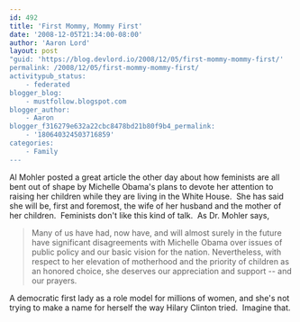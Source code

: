 ```yaml
---
id: 492
title: 'First Mommy, Mommy First'
date: '2008-12-05T21:34:00-08:00'
author: 'Aaron Lord'
layout: post
"guid: 'https://blog.devlord.io/2008/12/05/first-mommy-mommy-first/'
permalink: /2008/12/05/first-mommy-mommy-first/
activitypub_status:
    - federated
blogger_blog:
    - mustfollow.blogspot.com
blogger_author:
    - Aaron
blogger_f316279e632a22cbc8478bd21b80f9b4_permalink:
    - '180640324503716859'
categories:
    - Family
---
```


Al Mohler posted a great article the other day about how feminists are all bent out of shape by Michelle Obama's plans to devote her attention to raising her children while they are living in the White House.  She has said she will be, first and foremost, the wife of her husband and the mother of her children.  Feminists don't like this kind of talk.  As Dr. Mohler says,<div><blockquote>Many of us have had, now have, and will almost surely in the future have significant disagreements with Michelle Obama over issues of public policy and our basic vision for the nation.  Nevertheless, with respect to her elevation of motherhood and the priority of children as an honored choice, she deserves our appreciation and support -- and our prayers.</blockquote>A democratic first lady as a role model for millions of women, and she's not trying to make a name for herself the way Hilary Clinton tried.  Imagine that.</div><div class="blogger-post-footer"></div>